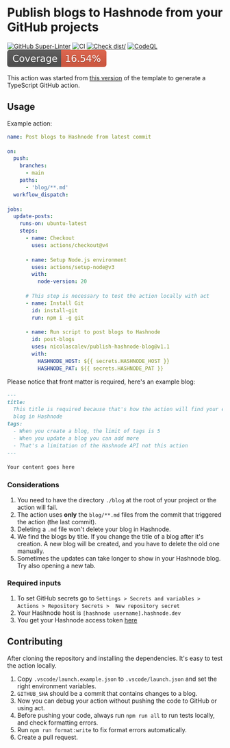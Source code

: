 # Publish blogs to Hashnode from your GitHub projects

[![GitHub Super-Linter](https://github.com/actions/typescript-action/actions/workflows/linter.yml/badge.svg)](https://github.com/super-linter/super-linter)
![CI](https://github.com/actions/typescript-action/actions/workflows/ci.yml/badge.svg)
[![Check dist/](https://github.com/actions/typescript-action/actions/workflows/check-dist.yml/badge.svg)](https://github.com/actions/typescript-action/actions/workflows/check-dist.yml)
[![CodeQL](https://github.com/actions/typescript-action/actions/workflows/codeql-analysis.yml/badge.svg)](https://github.com/actions/typescript-action/actions/workflows/codeql-analysis.yml)
[![Coverage](./badges/coverage.svg)](./badges/coverage.svg)

This action was started from
[this version](https://github.com/actions/typescript-action/tree/1da1fe9abb959743f36210ae5423e1dccc805e85)
of the template to generate a TypeScript GitHub action.

## Usage

Example action:

```yaml
name: Post blogs to Hashnode from latest commit

on:
  push:
    branches:
      - main
    paths:
      - 'blog/**.md'
  workflow_dispatch:

jobs:
  update-posts:
    runs-on: ubuntu-latest
    steps:
      - name: Checkout
        uses: actions/checkout@v4

      - name: Setup Node.js environment
        uses: actions/setup-node@v3
        with:
          node-version: 20

      # This step is necessary to test the action locally with act
      - name: Install Git
        id: install-git
        run: npm i -g git

      - name: Run script to post blogs to Hashnode
        id: post-blogs
        uses: nicolascalev/publish-hashnode-blog@v1.1
        with:
          HASHNODE_HOST: ${{ secrets.HASHNODE_HOST }}
          HASHNODE_PAT: ${{ secrets.HASHNODE_PAT }}
```

Please notice that front matter is required, here's an example blog:

```markdown
---
title:
  This title is required because that's how the action will find your existing
  blog in Hashnode
tags:
  - When you create a blog, the limit of tags is 5
  - When you update a blog you can add more
  - That's a limitation of the Hashnode API not this action
---

Your content goes here
```

### Considerations

1. You need to have the directory `./blog` at the root of your project or the
   action will fail.
1. The action uses **only** the `blog/**.md` files from the commit that
   triggered the action (the last commit).
1. Deleting a `.md` file won't delete your blog in Hashnode.
1. We find the blogs by title. If you change the title of a blog after it's
   creation. A new blog will be created, and you have to delete the old one
   manually.
1. Sometimes the updates can take longer to show in your Hashnode blog. Try also
   opening a new tab.

### Required inputs

1. To set GitHub secrets go to
   `Settings > Secrets and variables > Actions > Repository Secrets >  New repository secret`
1. Your Hashnode host is `[hashnode username].hashnode.dev`
1. You get your Hashnode access token
   [here](https://hashnode.com/settings/developer)

## Contributing

After cloning the repository and installing the dependencies. It's easy to test
the action locally.

1. Copy `.vscode/launch.example.json` to `.vscode/launch.json` and set the right
   environment variables.
1. `GITHUB_SHA` should be a commit that contains changes to a blog.
1. Now you can debug your action without pushing the code to GitHub or using
   act.
1. Before pushing your code, always run `npm run all` to run tests locally, and
   check formatting errors.
1. Run `npm run format:write` to fix format errors automatically.
1. Create a pull request.
